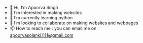 - 👋 Hi, I’m Apoorva Singh
- 👀 I’m interested in making websites 
- 🌱 I’m currently learning python
- 💞️ I’m looking to collaborate on making websites and webpages
- 📫 How to reach me : you can email me on apoorvasolanki1111@gmail.com

<!---
apoorvasolanki1111/apoorvasolanki1111 is a ✨ special ✨ repository because its `README.md` (this file) appears on your GitHub profile.
You can click the Preview link to take a look at your changes.
--->
